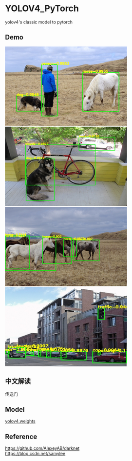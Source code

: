 # YOLOV4_PyTorch
yolov4's classic model to pytorch 

## Demo
<img src="assets/result1.jpg" width="400" height="260"/>   <img src="assets/result2.jpg" width="400" height="260"/>  
<img src="assets/result3.jpg" width="400" height="260"/>   <img src="assets/result4.jpg" width="400" height="260"/>

## 中文解读
传送门

## Model
[yolov4.weights](https://github.com/AlexeyAB/darknet/releases/download/darknet_yolo_v3_optimal/yolov4.weights)

## Reference
https://github.com/AlexeyAB/darknet  
https://blog.csdn.net/samylee  
